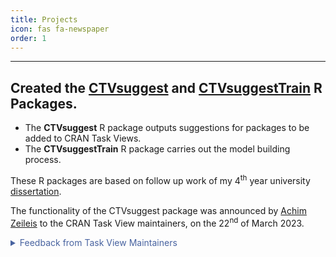```yaml
---
title: Projects
icon: fas fa-newspaper
order: 1
---
```


***

## Created the [CTVsuggest](https://dylandijk.github.io/CTVsuggest/) and [CTVsuggestTrain](https://dylandijk.github.io/CTVsuggestTrain/) R Packages.  
  - The **CTVsuggest** R package outputs suggestions for packages to be added to CRAN Task Views.
  - The **CTVsuggestTrain** R package carries out the model building process.

  These R packages are based on follow up work of my 4<sup>th</sup> year university [dissertation](https://dylandijk.github.io/assets/pdf/Dissertation.pdf).

  The functionality of the CTVsuggest package was announced by [Achim Zeileis](https://www.zeileis.org/) to the CRAN Task View maintainers, on the 22<sup>nd</sup> of March 2023.
   <details>

  <summary markdown="span" style="color:#4863A0">Feedback from Task View Maintainers</summary>
<div markdown="1">

Feedback just after the release in 22/03/23:

  **Michael Dewey**, maintainer of the [MetaAnalysis](https://github.com/cran-task-views/MetaAnalysis) Task View, wrote:

  > "Just for your info of the top twenty for MetaAnalysis five 
  were definitely relevant and all occurred in the top ten. 
  At least three of these have been in the CTV at some point 
  but fallen off CRAN and then come back. It also found two 
  more which I think are of peripheral relevance. I will 
  have a think about them."

  These two commits were made: [Commit 1](https://github.com/cran-task-views/MetaAnalysis/commit/f088a31930fee9df30979ad89a372a9e187d1ad7) and [Commit 2](https://github.com/cran-task-views/MetaAnalysis/commit/223e53f521ed7af137de5a745f9a9dfcab1e565a) afte the package announcement.

  

  **Bill Denney**, maintainer of the [Pharmacokinetics](https://github.com/cran-task-views/Pharmacokinetics) Task View, wrote:

  > "Thanks for the package.  I just updated the Pharmacokinetics CTV using it,
and it provided a list of several more packages that I was not aware of."

A [commit](https://github.com/cran-task-views/Pharmacokinetics/commit/f841bfaa399e211edca71fdffee973b3ff5c5acc) was made.

  ***
  Further examples of CTVsuggest being used for Task View maintenance:
  - 26/03/2023 - [**Commit**](https://github.com/cran-task-views/ChemPhys/commit/05f4fe0d35f0e01ad11ebfe793fd8174dccb376f) titled: "many adds, including many from CTVsuggest" was made in the *ChemPhys* Task View.
  - 12/04/2023 - In the *Distributions* Task View, CTVsuggest has been [**added to the workflow**](https://github.com/cran-task-views/Distributions/commit/6439439cc76eee9d59065824c2607e8efb6c111c).
  - 13/04/2023 - Commits made in *MissingData* Task View: [**1**](https://github.com/cran-task-views/MissingData/commit/aa7f5b98069babaaceea4dc0a12642da2440011c), [**2**](https://github.com/cran-task-views/MissingData/commit/ec67663a91bae4a3d1afb8a8a38363ebee3b0144), [**3**](https://github.com/cran-task-views/MissingData/commit/66bc1e0a2ca65a42e5f677862e2eefa4bef7fc33).
   - 09/05/2023 - [**Issue**](https://github.com/cran-task-views/Hydrology/issues/141#issue-1702686855) in the *Hydrology* Task View agreeing with CTVsuggest suggestions.
  - 27/10/2023 - [**Issue**](https://github.com/cran-task-views/Omics/issues/14) opened in *Omics* Task View.
  - 27/03/2024 - Additions in the *Epidemiology* Task View, with commits mentioned in [**this issue**](https://github.com/cran-task-views/Epidemiology/issues/29#ref-commit-c85ef37).
  - 20/09/2024 - Additions in the *SportsAnalytics* Task View, with commits mentioned in [**this issue**](https://github.com/cran-task-views/SportsAnalytics/issues/13).
  - 09/12/2024 - [**Issue**](https://github.com/cran-task-views/Phylogenetics/issues/9) in the *Phylogenetics* Task View, where they added a bunch of recommended packages.
  - 09/12/2024 - [**Issue**](https://github.com/cran-task-views/Paleontology/issues/6) in the *Paleontology* Task View, looking at suggestions from CTVsuggest.

</div>
</details>